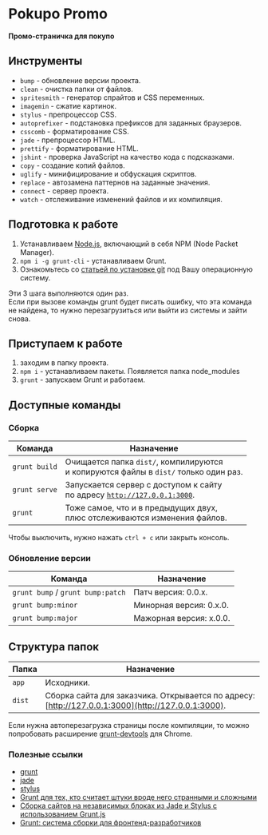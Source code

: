 # Pokupo Promo
**Промо-страничка для покупо**

## Инструменты

* `bump` - обновление версии проекта.
* `clean` - очистка папки от файлов.
* `spritesmith` - генератор спрайтов и CSS переменных.
* `imagemin` - сжатие картинок.
* `stylus` - препроцессор CSS.
* `autoprefixer` - подстановка префиксов для заданных браузеров.
* `csscomb` - форматирование CSS.
* `jade` - препроцессор HTML.
* `prettify` - форматирование HTML.
* `jshint` - проверка JavaScript на качество кода с подсказками.
* `copy` - создание копий файлов.
* `uglify` - минифицирование и обфускация скриптов.
* `replace` - автозамена паттернов на заданные значения.
* `connect` - сервер проекта.
* `watch` - отслеживание изменений файлов и их компиляция.

## Подготовка к работе

1. Устанавливаем [Node.js](http://nodejs.org/download/), включающий в себя NPM (Node Packet Manager).
2. `npm i -g grunt-cli` - устанавливаем Grunt.
3. Ознакомьтесь со [статьей по установке git](http://git-scm.com/book/ru/Введение-Установка-Git) под Вашу операционную систему.

Эти 3 шага выполняются один раз.<br>
Если при вызове команды grunt будет писать ошибку, что эта команда не найдена, то нужно перезагрузиться или выйти из системы и зайти снова.

## Приступаем к работе

1. заходим в папку проекта.
2. `npm i` - устанавливаем пакеты. Появляется папка node_modules
3. `grunt` - запускаем Grunt и работаем.

## Доступные команды

### Сборка

Команда | Назначение
--- | ---
`grunt build` | Очищается папка `dist/`, компилируются<br>и копируются файлы в `dist/` только один раз.
`grunt serve` | Запускается сервер с доступом к сайту<br>по адресу [`http://127.0.0.1:3000`](http://127.0.0.1:3000).
`grunt` | Тоже самое, что и в предыдущих двух,<br>плюс отслеживаются изменения файлов.

Чтобы выключить, нужно нажать `ctrl + c` или закрыть консоль.

### Обновление версии

Команда | Назначение
--- | ---
`grunt bump` / `grunt bump:patch` | Патч версия: 0.0.x.
`grunt bump:minor` | Минорная версия: 0.x.0.
`grunt bump:major` | Мажорная версия: x.0.0.

## Структура папок

Папка | Назначение
--- | ---
`app` | Исходники.
`dist` | Сборка сайта для заказчика. Открывается по адресу: [http://127.0.0.1:3000](http://127.0.0.1:3000).

Если нужна автоперезагрузка страницы после компиляции, то можно попробовать расширение [grunt-devtools](https://github.com/vladikoff/grunt-devtools) для Chrome.

### Полезные ссылки

* [grunt](http://gruntjs.com/)
* [jade](http://jade-lang.com/)
* [stylus](http://learnboost.github.io/stylus/)
* [Grunt для тех, кто считает штуки вроде него странными и сложными](http://frontender.info/grunt-is-not-weird-and-hard/)
* [Сборка сайтов на независимых блоках из Jade и Stylus с использованием Grunt.js](http://oleggromov.com/slides/independent-blocks-assemble/)
* [Grunt: система сборки для фронтенд-разработчиков](http://sapegin.ru/pres/grunt/)
